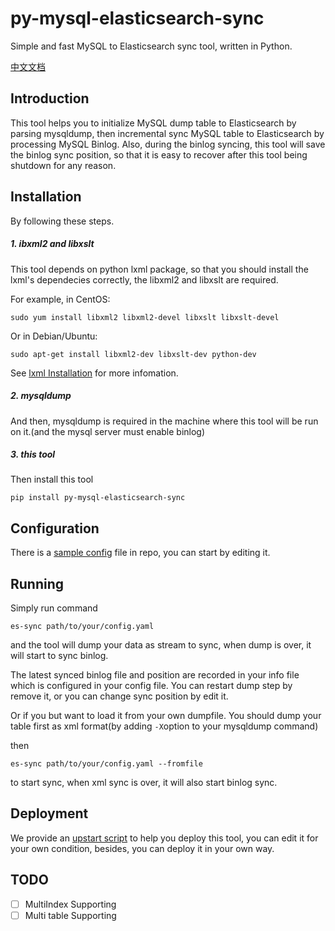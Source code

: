 # py-mysql-elasticsearch-sync
Simple and fast MySQL to Elasticsearch sync tool, written in Python.

[中文文档](https://github.com/zhongbiaodev/py-mysql-elasticsearch-sync/blob/master/README_CN.md)

## Introduction
This tool helps you to initialize MySQL dump table to Elasticsearch by parsing mysqldump, then incremental sync MySQL table to Elasticsearch by processing MySQL Binlog.
Also, during the binlog syncing, this tool will save the binlog sync position, so that it is easy to recover after this tool being shutdown for any reason.

## Installation
By following these steps.

##### 1. ibxml2 and libxslt
This tool depends on python lxml package, so that you should install  the lxml's dependecies correctly, the libxml2 and libxslt are required.

For example, in CentOS:

```
sudo yum install libxml2 libxml2-devel libxslt libxslt-devel
```

Or in Debian/Ubuntu:

```
sudo apt-get install libxml2-dev libxslt-dev python-dev
```

See [lxml Installation](http://lxml.de/installation.html) for more infomation.
##### 2. mysqldump
And then, mysqldump is required in the machine where this tool will be run on it.(and the mysql server must enable binlog)


##### 3. this tool
Then install this tool

```
pip install py-mysql-elasticsearch-sync
```

## Configuration
There is a [sample config](https://github.com/zhongbiaodev/py-mysql-elasticsearch-sync/blob/master/es_sync/sample.yaml) file in repo, you can start by editing it.

## Running
Simply run command

```
es-sync path/to/your/config.yaml
```
and the tool will dump your data as stream to sync, when dump is over, it will start to sync binlog.

The latest synced binlog file and position are recorded in your info file which is configured in your config file. You can restart dump step by remove it, or you can change sync position by edit it.

Or if you  but want to load it from your own dumpfile. You should dump your table first as xml format(by adding ```-X```option to your mysqldump command) 

then

```
es-sync path/to/your/config.yaml --fromfile
```
to start sync, when xml sync is over, it will also start binlog sync.

## Deployment
We provide an [upstart script]((https://github.com/zhongbiaodev/py-mysql-elasticsearch-sync/blob/master/upstart.conf)) to help you deploy this tool, you can edit it for your own condition, besides, you can deploy it in your own way.

## TODO
- [ ] MultiIndex Supporting
- [ ] Multi table Supporting
